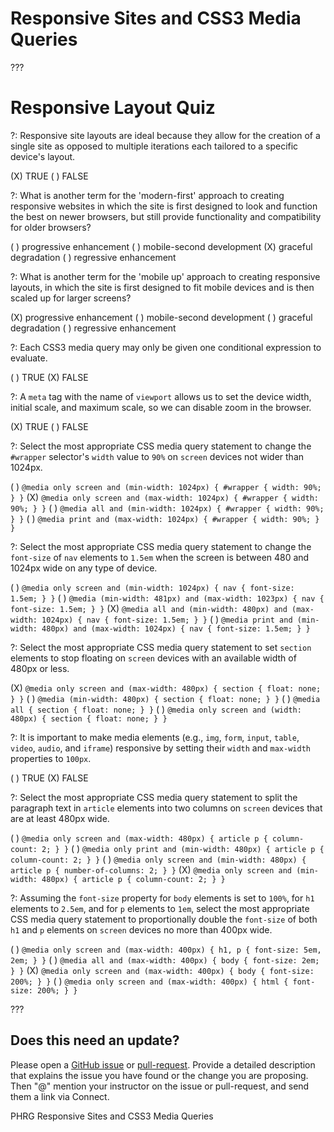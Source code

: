 # Responsive Sites and CSS3 Media Queries

???

# Responsive Layout Quiz

?: Responsive site layouts are ideal because they allow for the creation of a single site as opposed to multiple iterations each tailored to a specific device's layout.

(X) TRUE
( ) FALSE

?: What is another term for the 'modern-first' approach to creating responsive websites in which the site is first designed to look and function the best on newer browsers, but still provide functionality and compatibility for older browsers?

( ) progressive enhancement
( ) mobile-second development
(X) graceful degradation
( ) regressive enhancement

?: What is another term for the 'mobile up' approach to creating responsive layouts, in which the site is first designed to fit mobile devices and is then scaled up for larger screens?

(X) progressive enhancement
( ) mobile-second development
( ) graceful degradation
( ) regressive enhancement

?: Each CSS3 media query may only be given one conditional expression to evaluate.

( ) TRUE
(X) FALSE

?: A `meta` tag with the name of `viewport` allows us to set the device width, initial scale, and maximum scale, so we can disable zoom in the browser.

(X) TRUE
( ) FALSE

?: Select the most appropriate CSS media query statement to change the `#wrapper` selector's `width` value to `90%` on `screen` devices not wider than 1024px.

( ) `@media only screen and (min-width: 1024px) { #wrapper { width: 90%; } }`
(X) `@media only screen and (max-width: 1024px) { #wrapper { width: 90%; } }`
( ) `@media all and (min-width: 1024px) { #wrapper { width: 90%; } }`
( ) `@media print and (max-width: 1024px) { #wrapper { width: 90%; } }`

?: Select the most appropriate CSS media query statement to change the `font-size` of `nav` elements to `1.5em` when the screen is between 480 and 1024px wide on any type of device.

( ) `@media only screen and (min-width: 1024px) { nav { font-size: 1.5em; } }`
( ) `@media (min-width: 481px) and (max-width: 1023px) { nav { font-size: 1.5em; } }`
(X) `@media all and (min-width: 480px) and (max-width: 1024px) { nav { font-size: 1.5em; } }`
( ) `@media print and (min-width: 480px) and (max-width: 1024px) { nav { font-size: 1.5em; } }`

?: Select the most appropriate CSS media query statement to set `section` elements to stop floating on `screen` devices with an available width of 480px or less.

(X) `@media only screen and (max-width: 480px) { section { float: none; } }`
( ) `@media (min-width: 480px) { section { float: none; } }`
( ) `@media all { section { float: none; } }`
( ) `@media only screen and (width: 480px) { section { float: none; } }`

?: It is important to make media elements (e.g., `img`, `form`, `input`, `table`, `video`, `audio`, and `iframe`) responsive by setting their `width` and `max-width` properties to `100px`.

( ) TRUE
(X) FALSE

?: Select the most appropriate CSS media query statement to split the paragraph text in `article` elements into two columns on `screen` devices that are at least 480px wide.

( ) `@media only screen and (max-width: 480px) { article p { column-count: 2; } }`
( ) `@media only print and (min-width: 480px) { article p { column-count: 2; } }`
( ) `@media only screen and (min-width: 480px) { article p { number-of-columns: 2; } }`
(X) `@media only screen and (min-width: 480px) { article p { column-count: 2; } }`

?: Assuming the `font-size` property for `body` elements is set to `100%`, for `h1` elements to `2.5em`, and for `p` elements to `1em`, select the most appropriate CSS media query statement to proportionally double the `font-size` of both `h1` and `p` elements on `screen` devices no more than 400px wide.

( ) `@media only screen and (max-width: 400px) { h1, p { font-size: 5em, 2em; } }`
( ) `@media all and (max-width: 400px) { body { font-size: 2em; } }`
(X) `@media only screen and (max-width: 400px) { body { font-size: 200%; } }`
( ) `@media only screen and (max-width: 400px) { html { font-size: 200%; } }`

???

## Does this need an update?

Please open a [GitHub issue](https://github.com/learn-co-curriculum/phrg-fe-quiz-05-pca-000/issues) or [pull-request](https://github.com/learn-co-curriculum/phrg-fe-quiz-05-pca-000/pulls). Provide a detailed description that explains the issue you have found or the change you are proposing. Then "@" mention your instructor on the issue or pull-request, and send them a link via Connect.

<p data-visibility='hidden'>PHRG Responsive Sites and CSS3 Media Queries</p>
